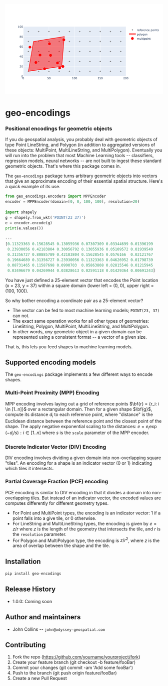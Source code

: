 ![image](images/example-image.png)

# geo-encodings

### Positional encodings for geometric objects
	
If you do geospatial analysis,
you probably deal with geometric objects of type Point LineString, and Polygon 
(in addition to aggregated versions of these objects: MultiPoint, 
MultiLineString, and MultiPolygon). 
Eventually you will run into the problem that most Machine Learning tools --
classifiers, regression models, neural networks -- are not built to ingest these
standard geometric objects. That's where this package comes in.

The `geo-encodings` package turns 
arbitrary geometric objects into vectors that give an
approximate encoding of their essential spatial structure.
Here's a quick example of its use.

```python
from geo_encodings.encoders import MPPEncoder
encoder = MPPEncoder(domain=[0, 0, 100, 100], resolution=20)

import shapely
g = shapely.from_wkt('POINT(23 37)')
e = encoder.encode(g)
print(e.values())

---
[0.11323363 0.15628545 0.13055936 0.07307309 0.03344699 0.01396199
 0.23930056 0.42183804 0.30056792 0.13055936 0.05109572 0.01939549
 0.31356727 0.80885789 0.42183804 0.15628545 0.0576166  0.02121767
 0.19664689 0.31356727 0.23930056 0.11323363 0.04626952 0.01798739
 0.08731465 0.11587698 0.0990703  0.05863808 0.02815546 0.01215945
 0.03496679 0.04269944 0.03828613 0.02591118 0.01429364 0.00691243]
```

You have just defined a 25-element vector that encodes the Point location
(x = 23, y = 37) within a square domain (lower left = (0, 0), upper right = (100, 100)).

So why bother encoding a coordinate pair as a 25-element vector?

- The vector can be fed to most machine learning models; `POINT(23, 37)` can not.
- The exact same operation works for all other types of geometries: LineString, Polygon, MultiPoint, MultiLineString, and MultiPolygon.
- In other words, *any* geometric object in a given domain can be represented using a consistent format -- a vector of a given size.

That is, this lets you feed shapes to machine learning models. 

## Supported encoding models

The `geo-encodings` package implements a few different ways to encode shapes.

### Multi-Point Proximity (MPP) Encoding

MPP encoding involves laying out a grid of reference points 
$\bf{r} = {r_i: i \in [1..n]}$
over a rectangular domain.
Then for a given shape $\bf{g}$, compute its distance $d_i$ to each reference point, 
where "distance" is the Euclidean distance between the reference point and the closest point of the shape. 
The apply negative exponential scaling to the distances:
$e = {e_i \exp(-d_i / s): i \in [1 .. n]}$
where $s$ is the `scale` parameter of the MPP encoder.

### Discrete Indicator Vector (DIV) Encoding

DIV encoding involves dividing a given domain into non-overlapping square "tiles".
An encoding for a shape is an indicator vector (0 or 1) indicating which tiles 
it intersects.  

### Partial Coverage Fraction (PCF) encoding

PCE encoding is similar to DIV encoding in that it divides a domain into 
non-overlapping tiles. But instead of an indicator vector, the encoded values are computes differently for different geometry types.
* For Point and MultiPoint types, the encoding is an indicator vector: 1 if a point falls into a give tile, or 0 otherwise.
* For LineString and MultiLineString types, the encoding is given by 
$e = z / r$ where $z$ is the length of the geometry that
intersects the tile, and $r$ is the `resolution` parameter.
* For Polygon and MultiPolygon type, the encoding is
$z / r^2$, where $z$ is the area of overlap between the shape
and the tile. 

## Installation

```python
pip install geo-encodings
```

## Release History

* 1.0.0: Coming soon

## Author and maintainers

* John Collins -- `john@odyssey-geospatial.com`

## Contributing

1. Fork the repo (https://github.com/yourname/yourproject/fork)
2. Create your feature branch (git checkout -b feature/fooBar)
3. Commit your changes (git commit -am 'Add some fooBar')
4. Push to the branch (git push origin feature/fooBar)
5. Create a new Pull Request
